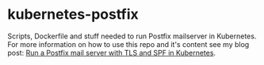 # kubernetes-postfix

Scripts, Dockerfile and stuff needed to run Postfix mailserver in Kubernetes. For more information on how to use this repo and it's content see my blog post: [Run a Postfix mail server with TLS and SPF in Kubernetes](https://www.tauceti.blog/posts/run-postfix-in-kubernetes/).
